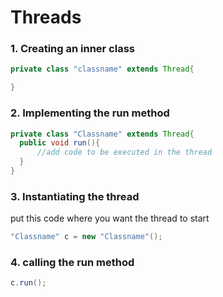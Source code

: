 # Threads
### 1. Creating an inner class
```java
private class "classname" extends Thread{

}
```
### 2. Implementing the run method
```java
private class "Classname" extends Thread{
  public void run(){
      //add code to be executed in the thread
  }
}
```
### 3. Instantiating the thread
put this code where you want the thread to start
```java
"Classname" c = new "Classname"();
```
### 4. calling the run method
```java
c.run();
```


